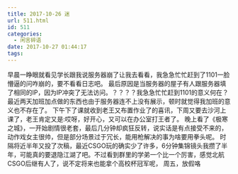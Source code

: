 ```yaml
---
title: 2017-10-26 迷
url: 511.html
id: 511
categories:
  - 闲言碎语
date: 2017-10-27 01:44:17
tags:
---
```


早晨一睁眼就看见学长跟我说服务器崩了让我去看看，我急急忙忙赶到了1101一脸懵逼的问咋崩的，要不看看日志吧。 最后原因是当服务器的屋子有人跟服务器填了相同的IP，因为IP冲突了无法访问。？？？？我急急忙忙赶到1101的意义何在？最近两天加班加点做的东西也由于服务器连不上没有展示，顿时就觉得我加班的意义也不存在了。 下午下了课就收到老王又布置作业了的喜讯，下周又要去沙河上课了，老王肯定又是:哎呀，好开心，又可以在办公室打王者了。 晚上看了《极寒之城》，一开始剧情很老套，最后几分钟却疯狂反转，说实话是有点接受不来的，动作戏女主很帅，但是部分场景过于冗长，能用枪解决的事为啥要用拳头呢。 时隔将近半年又投了次稿，最近CSGO玩的确实少了许多，6分钟集锦镜头我攒了半年，可能真的要退隐江湖了吧。不过看到群里的学弟一个比一个厉害，感觉北航CSGO后继有人了，说不定将来也能拿个高校杯冠军呢， 周五，放假咯